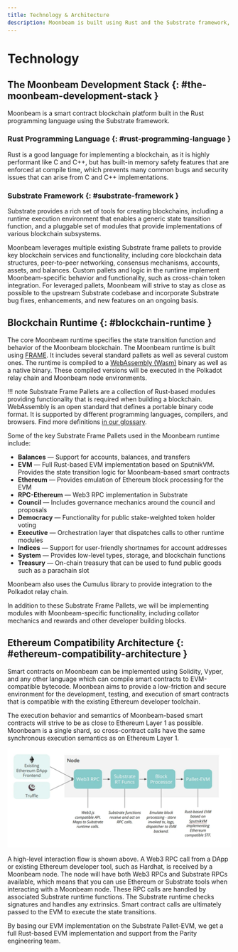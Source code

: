 ```yaml
---
title: Technology & Architecture
description: Moonbeam is built using Rust and the Substrate framework, enabling rich tools for implementation, but also allowing for specialization and optimization.
---
```


# Technology

## The Moonbeam Development Stack {: #the-moonbeam-development-stack } 

Moonbeam is a smart contract blockchain platform built in the Rust programming language using the Substrate framework.  

### Rust Programming Language {: #rust-programming-language } 

Rust is a good language for implementing a blockchain, as it is highly performant like C and C++, but has built-in memory safety features that are enforced at compile time, which prevents many common bugs and security issues that can arise from C and C++ implementations.

### Substrate Framework {: #substrate-framework } 

Substrate provides a rich set of tools for creating blockchains, including a runtime execution environment that enables a generic state transition function, and a pluggable set of modules that provide implementations of various blockchain subsystems.

Moonbeam leverages multiple existing Substrate frame pallets to provide key blockchain services and functionality, including core blockchain data structures, peer-to-peer networking, consensus mechanisms, accounts, assets, and balances.  Custom pallets and logic in the runtime implement Moonbeam-specific behavior and functionality, such as cross-chain token integration.  For leveraged pallets, Moonbeam will strive to stay as close as possible to the upstream Substrate codebase and incorporate Substrate bug fixes, enhancements, and new features on an ongoing basis.

## Blockchain Runtime {: #blockchain-runtime } 

The core Moonbeam runtime specifies the state transition function and behavior of the Moonbeam blockchain.  The Moonbeam runtime is built using [FRAME](/learn/platform/glossary/#substrate-frame-pallets). It includes several standard pallets as well as several custom ones. The runtime is compiled to a [WebAssembly (Wasm)](/learn/platform/glossary/#webassemblywasm) binary as well as a native binary. These compiled versions will be executed in the Polkadot relay chain and Moonbeam node environments.  

!!! note
    Substrate Frame Pallets are a collection of Rust-based modules providing functionality that is required when building a blockchain.  WebAssembly is an open standard that defines a portable binary code format. It is supported by different programming languages, compilers, and browsers. Find more definitions [in our glossary](/learn/platform/glossary/).

Some of the key Substrate Frame Pallets used in the Moonbeam runtime include:

 - **Balances** — Support for accounts, balances, and transfers
 - **EVM** — Full Rust-based EVM implementation based on SputnikVM.  Provides the state transition logic for Moonbeam-based smart contracts
 - **Ethereum** — Provides emulation of Ethereum block processing for the EVM
 - **RPC-Ethereum** — Web3 RPC implementation in Substrate
 - **Council** — Includes governance mechanics around the council and proposals
 - **Democracy** — Functionality for public stake-weighted token holder voting
 - **Executive** — Orchestration layer that dispatches calls to other runtime modules
 - **Indices** — Support for user-friendly shortnames for account addresses
 - **System** — Provides low-level types, storage, and blockchain functions
 - **Treasury** — On-chain treasury that can be used to fund public goods such as a parachain slot

Moonbeam also uses the Cumulus library to provide integration to the Polkadot relay chain.

In addition to these Substrate Frame Pallets, we will be implementing modules with Moonbeam-specific functionality, including collator mechanics and rewards and other developer building blocks.

## Ethereum Compatibility Architecture {: #ethereum-compatibility-architecture } 

Smart contracts on Moonbeam can be implemented using Solidity, Vyper, and any other language which can compile smart contracts to EVM-compatible bytecode.  Moonbean aims to provide a low-friction and secure environment for the development, testing, and execution of smart contracts that is compatible with the existing Ethereum developer toolchain.  

The execution behavior and semantics of Moonbeam-based smart contracts will strive to be as close to Ethereum Layer 1 as possible.  Moonbeam is a single shard, so cross-contract calls have the same synchronous execution semantics as on Ethereum Layer 1.

![Diagram showing the interactions made possible through Moonbeam's Ethereum compatibility](/images/learn/platform/technology-diagram.webp)

A high-level interaction flow is shown above.  A Web3 RPC call from a DApp or existing Ethereum developer tool, such as Hardhat, is received by a Moonbeam node.  The node will have both Web3 RPCs and Substrate RPCs available, which means that you can use Ethereum or Substrate tools when interacting with a Moonbeam node.  These RPC calls are handled by associated Substrate runtime functions.  The Substrate runtime checks signatures and handles any extrinsics.  Smart contract calls are ultimately passed to the EVM to execute the state transitions.

By basing our EVM implementation on the Substrate Pallet-EVM, we get a full Rust-based EVM implementation and support from the Parity engineering team.
